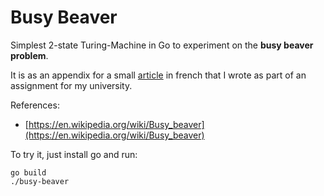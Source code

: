 # Busy Beaver
Simplest 2-state Turing-Machine in Go to experiment on the **busy beaver problem**.

It is as an appendix for a small [article](article.pdf) in french that I wrote as part of an assignment for my university.

References:
- [https://en.wikipedia.org/wiki/Busy_beaver](https://en.wikipedia.org/wiki/Busy_beaver)

To try it, just install go and run:
```
go build
./busy-beaver
```

